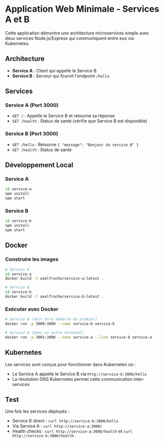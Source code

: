 # Application Web Minimale - Services A et B

Cette application démontre une architecture microservices simple avec deux services Node.js/Express qui communiquent entre eux via Kubernetes.

## Architecture

- **Service A** : Client qui appelle le Service B
- **Service B** : Serveur qui fournit l'endpoint `/hello`

## Services

### Service A (Port 3000)
- `GET /` : Appelle le Service B et retourne sa réponse
- `GET /health` : Status de santé (vérifie que Service B est disponible)

### Service B (Port 3000)
- `GET /hello` : Retourne `{ "message": "Bonjour du service B" }`
- `GET /health` : Status de santé

## Développement Local

### Service A
```bash
cd service-a
npm install
npm start
```

### Service B
```bash
cd service-b
npm install
npm start
```

## Docker

### Construire les images
```bash
# Service A
cd service-a
docker build -t axelfrache/service-a:latest .

# Service B
cd service-b
docker build -t axelfrache/service-b:latest .
```

### Exécuter avec Docker
```bash
# Service B (doit être démarré en premier)
docker run -p 3000:3000 --name service-b service-b

# Service A (dans un autre terminal)
docker run -p 3001:3000 --name service-a --link service-b service-a
```

## Kubernetes

Les services sont conçus pour fonctionner dans Kubernetes où :
- Le Service A appelle le Service B via `http://service-b:3000/hello`
- La résolution DNS Kubernetes permet cette communication inter-services

## Test

Une fois les services déployés :
- Service B direct : `curl http://service-b:3000/hello`
- Via Service A : `curl http://service-a:3000/`
- Health checks : `curl http://service-a:3000/health` et `curl http://service-b:3000/health`
